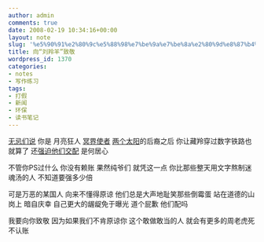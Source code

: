 ```yaml
---
author: admin
comments: true
date: 2008-02-19 10:34:16+00:00
layout: note
slug: '%e5%90%91%e2%80%9c%e5%88%98%e7%be%9a%e7%be%8a%e2%80%9d%e8%87%b4%e6%95%ac'
title: 向“刘羚羊”致敬
wordpress_id: 1370
categories:
- notes
- 写作练习
tags:
- 打假
- 新闻
- 环保
- 读书笔记
---
```


[无忌们说](http://forum.xitek.com/showthread.php?threadid=505199&pagenumber=1)
你是
月亮狂人
[冥界使者](http://image4.xitek.com/forum/200802/4787/478748/478748_1203347251.jpg)
[两个太阳](http://www7.xitek.com/forum/200802/2279/227913/227913_1202909999.jpg)的后裔之后
你让藏羚穿过数字铁路也就算了
还[强迫他们交配](http://image4.xitek.com/forum/200802/645/64578/64578_1203238510.jpg)
是何居心

不管你PS过什么
你没有赖账
果然纯爷们
就凭这一点
你比那些整天用文字熬制迷魂汤的人
不知道要强多少倍

可是万恶的某国人
向来不懂得原谅
他们总是大声地耻笑那些倒霉蛋
站在道德的山岗上
暗自庆幸
自己更大的龌龊免于曝光
道个屁歉
他们配吗

我要向你致敬
因为如果我们不肯原谅你
这个敢做敢当的人
就会有更多的周老虎死不认账
